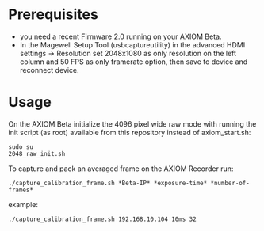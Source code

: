 # Prerequisites
* you need a recent Firmware 2.0 running on your AXIOM Beta.
* In the Magewell Setup Tool (usbcaptureutility) in the advanced HDMI settings -> Resolution set 2048x1080 as only resolution on the left column and 50 FPS as only framerate option, then save to device and reconnect device. 

# Usage
On the AXIOM Beta initialize the 4096 pixel wide raw mode with running the init script (as root) available from this repository instead of axiom_start.sh:
```
sudo su
2048_raw_init.sh
```


To capture and pack an averaged frame on the AXIOM Recorder run:

```
./capture_calibration_frame.sh *Beta-IP* *exposure-time* *number-of-frames*
```

example:

```
./capture_calibration_frame.sh 192.168.10.104 10ms 32
```
